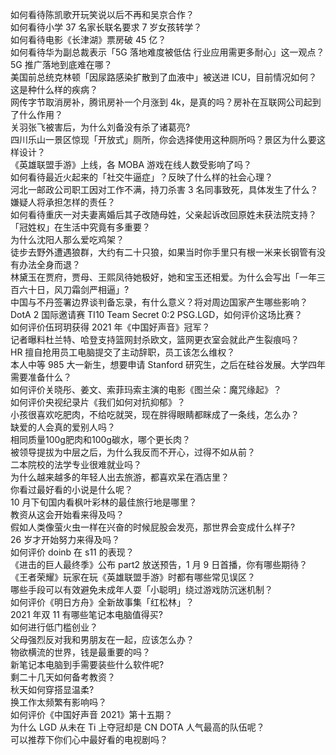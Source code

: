 如何看待陈凯歌开玩笑说以后不再和吴京合作？  
如何看待小学 37 名家长联名要求 7 岁女孩转学？  
如何看待电影《长津湖》票房破 45 亿？  
如何看待华为副总裁表示「5G 落地难度被低估 行业应用需更多耐心」这一观点？5G 推广落地到底难在哪？  
美国前总统克林顿「因尿路感染扩散到了血液中」被送进 ICU，目前情况如何？这是种什么样的疾病？  
网传字节取消房补，腾讯房补一个月涨到 4k，是真的吗？房补在互联网公司起到了什么作用？  
关羽张飞被害后，为什么刘备没有杀了诸葛亮?  
四川乐山一景区惊现「开放式」厕所，你会选择使用这种厕所吗？景区为什么要这样设计？  
《英雄联盟手游》上线，各 MOBA 游戏在线人数受影响了吗？  
如何看待最近火起来的「社交牛逼症」？反映了什么样的社会心理？  
河北一邮政公司职工因对工作不满，持刀杀害 3 名同事致死，具体发生了什么？嫌疑人将承担怎样的责任？  
如何看待重庆一对夫妻离婚后其子改随母姓，父亲起诉改回原姓未获法院支持？「冠姓权」在生活中究竟有多重要？  
为什么沈阳人那么爱吃鸡架？  
徒步去野外遭遇狼群，大约有二十只狼，如果当时你手里只有根一米来长钢管有没有办法全身而退？  
林黛玉在贾府，贾母、王熙凤待她极好，她和宝玉还相爱。为什么会写出「一年三百六十日，风刀霜剑严相逼」?  
中国与不丹签署边界谈判备忘录，有什么意义？将对周边国家产生哪些影响？  
DotA 2 国际邀请赛 TI10 Team Secret 0:2 PSG.LGD，如何评价这场比赛？  
如何评价伍珂玥获得 2021 年《中国好声音》冠军？  
记者曝料杜兰特、哈登支持篮网封杀欧文，篮网更衣室会就此产生裂痕吗？  
HR 擅自抢用员工电脑提交了主动辞职，员工该怎么维权？  
本人中等 985 大一新生，想要申请 Stanford 研究生，之后在硅谷发展。大学四年需要准备什么？  
如何评价关晓彤、姜文、索菲玛索主演的电影《图兰朵：魔咒缘起》？  
如何评价央视纪录片《我们如何对抗抑郁》？  
小孩很喜欢吃肥肉，不给吃就哭，现在胖得眼睛都眯成了一条线，怎么办？  
缺爱的人会真的爱别人吗？  
相同质量100g肥肉和100g碳水，哪个更长肉？  
被领导提拔为中层之后，为什么我反而不开心，过得不如从前？  
二本院校的法学专业很难就业吗？  
为什么越来越多的年轻人出去旅游，都喜欢呆在酒店里？  
你看过最好看的小说是什么呢？  
10 月下旬国内看枫叶彩林的最佳旅行地是哪里？  
教资从这会开始看来得及吗？  
假如人类像萤火虫一样在兴奋的时候屁股会发亮，那世界会变成什么样子?  
26 岁才开始努力来得及吗？  
如何评价 doinb 在 s11 的表现？  
《进击的巨人最终季》公布 part2 放送预告，1 月 9 日首播，你有哪些期待？  
《王者荣耀》玩家在玩《英雄联盟手游》时都有哪些常见误区？  
哪些手段可以有效避免未成年人耍「小聪明」绕过游戏防沉迷机制？  
如何评价《明日方舟》全新故事集「红松林」？  
2021 年双 11 有哪些笔记本电脑值得买?  
如何进行低门槛创业？  
父母强烈反对我和男朋友在一起，应该怎么办？  
物欲横流的世界，钱是最重要的吗？  
新笔记本电脑到手需要装些什么软件呢?  
剩二十几天如何备考教资？  
秋天如何穿搭显温柔?  
换工作太频繁有影响吗？  
如何评价《中国好声音 2021》第十五期？  
为什么 LGD 从未在 Ti 上夺冠却是 CN DOTA 人气最高的队伍呢？  
可以推荐下你们心中最好看的电视剧吗？  
